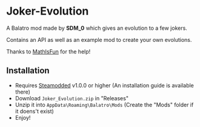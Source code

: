 # Joker-Evolution
A Balatro mod made by **SDM_0** which gives an evolution to a few jokers.

Contains an API as well as an example mod to create your own evolutions.

Thanks to [MathIsFun](https://github.com/MathIsFun0) for the help!

## Installation
- Requires [Steamodded](https://github.com/Steamopollys/Steamodded/) v1.0.0 or higher (An installation guide is available there)
- Download `Joker_Evolution.zip` in "Releases"
- Unzip it into `AppData\Roaming\Balatro\Mods` (Create the "Mods" folder if it doens't exist)
- Enjoy!
